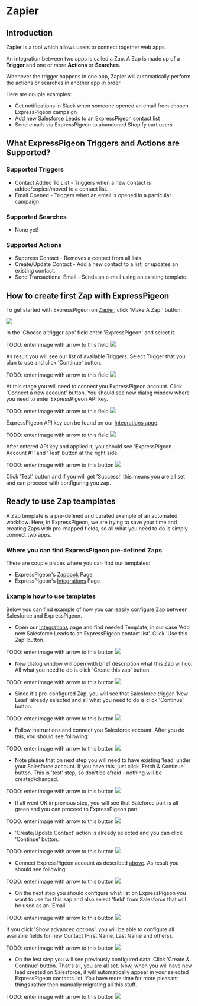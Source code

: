 # Zapier

<ul data-toc data-toc-headings="h2,h3,h4"></ul>

## Introduction

Zapier is a tool which allows users to connect together web apps.

An integration between two apps is called a Zap. A Zap is made up of a **Trigger** and one or more **Actions** or **Searches**.

Whenever the trigger happens in one app, Zapier will automatically perform the actions or searches in another app in order.

Here are couple examples:

* Get notifications in Slack when someone opened an email from chosen ExpressPigeon campaign
* Add new Salesforce Leads to an ExpressPigeon contact list
* Send emails via ExpressPigeon to abandoned Shopify cart users

## What ExpressPigeon Triggers and Actions are Supported?

### Supported Triggers

* Contact Added To List - Triggers when a new contact is added/copied/moved to a contact list.
* Email Opened - Triggers when an email is opened in a particular campaign.

### Supported Searches

* None yet!

### Supported Actions

* Suppress Contact - Removes a contact from all lists.
* Create/Update Contact - Add a new contact to a list, or updates an existing contact.
* Send Transactional Email - Sends an e-mail using an existing template.

## How to create first Zap with ExpressPigeon

To get started with ExpressPigeon on [Zapier](https://zapier.com), click 'Make A Zap!' button.

![](../images/zapier/zap_1.png)

In the 'Choose a trigger app' field enter 'ExpressPigeon' and select it.

TODO: enter image with arrow to this field
![](../images/zapier/zap_2.png)

As result you will see our list of available Triggers. Select Trigger that you plan to use and click 'Continue' button.

TODO: enter image with arrow to this field
![](../images/zapier/zap_3.png)

At this stage you will need to connect you ExpressPigeon account. Click 'Connect a new account' button. You should see new dialog window where you need to enter ExpressPigeon API key.

TODO: enter image with arrow to this field
![](../images/zapier/zap_4.png)

ExpressPigeon API key can be found on our [Integrations apge](https://expresspigeon.com/settings/integrations).

TODO: enter image with arrow to this field
![](../images/zapier/zap_5.png)

After entered API key and applied it, you should see 'ExpressPigeon Account #1' and 'Test' button at the right side.

TODO: enter image with arrow to this button
![](../images/zapier/zap_6.png)

Click 'Test' button and if you will get 'Success!' this means you are all set and can proceed with configuring you zap.

## Ready to use Zap teamplates

A Zap template is a pre-defined and curated example of an automated workflow. Here, in ExpressPigeon, we are trying to save your time and creating Zaps with pre-mapped fields, so all what you need to do is simply connect two apps. 

### Where you can find ExpressPigeon pre-defined Zaps

There are couple places where you can find our templates:

* ExpressPigeon's [Zapbook](https://zapier.com/zapbook/expresspigeon/) Page
* ExpressPigeon's [Integrations](https://expresspigeon.com/integrations) Page

### Example how to use templates

Below you can find example of how you can easily configure Zap between Salesforce and ExpressPigeon.

- Open our [Integrations](https://expresspigeon.com/integrations) page and find needed Template, in our case 'Add new Salesforce Leads to an ExpressPigeon contact list'. Click 'Use this Zap' button.

TODO: enter image with arrow to this button
![](../images/zapier/zap_7.png)

- New dialog window will open with brief description what this Zap will do. All what you need to do is click 'Create this zap' button.

TODO: enter image with arrow to this button
![](../images/zapier/zap_8.png)

- Since it's pre-configured Zap, you will see that Salesforce trigger 'New Lead' already selected and all what you need to do is click 'Continue' button.

TODO: enter image with arrow to this button
![](../images/zapier/zap_9.png)

- Follow instructions and connect you Salesforce account. After you do this, you should see following:

TODO: enter image with arrow to this button
![](../images/zapier/zap_10.png)

- Note please that on next step you will need to have existing 'lead' under your Salesforce account. If you have this, just click 'Fetch & Continue' button. This is 'test' step, so don't be afraid - nothing will be created/changed.

TODO: enter image with arrow to this button
![](../images/zapier/zap_11.png)

- If all went OK in previous step, you will see that Saleforce part is all green and you can proceed to ExpressPigeon part.

TODO: enter image with arrow to this button
![](../images/zapier/zap_12.png)

- 'Create/Update Contact' action is already selected and you can click 'Continue' button.

TODO: enter image with arrow to this button
![](../images/zapier/zap_13.png)

- Connect ExpressPigeon account as described [above](#how-to-create-first-zap-with-expressPigeon). As result you should see following:

TODO: enter image with arrow to this button
![](../images/zapier/zap_14.png)

- On the next step you should configure what list on ExpressPigeon you want to use for this zap and also select 'field' from Salesforce that will be used as an 'Email'.

TODO: enter image with arrow to this button
![](../images/zapier/zap_15.png)

If you click 'Show advanced options', you will be able to configure all available fields for new Contact (First Name, Last Name and others).

TODO: enter image with arrow to this button
![](../images/zapier/zap_16.png)

- On the lest step you will see previously configured data. Click 'Create & Continue' button. That's all, you are all set. Now, when you will have new lead created on Salesforce, it will automatically appear in your selected ExpressPigeon contacts list. You have more time for more pleasant things rather then manually migrating all this stuff.

TODO: enter image with arrow to this button
![](../images/zapier/zap_17.png)


